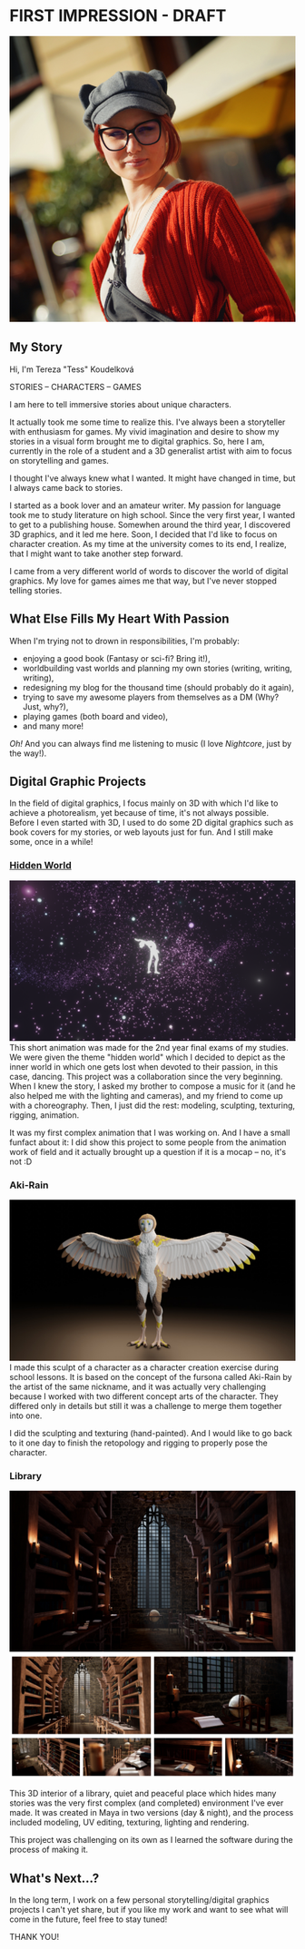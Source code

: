 # FIRST IMPRESSION - DRAFT
![Tereza Koudelkova](img/tereza-koudelkova.jpg)

## My Story
Hi, I'm Tereza "Tess" Koudelková

STORIES – CHARACTERS – GAMES

I am here to tell immersive stories about unique characters.

It actually took me some time to realize this. I've always been a storyteller with enthusiasm for games. My vivid imagination and desire to show my stories in a visual form brought me to digital graphics. So, here I am, currently in the role of a student and a 3D generalist artist with aim to focus on storytelling and games.

I thought I've always knew what I wanted. It might have changed in time, but I always came back to stories.

I started as a book lover and an amateur writer. My passion for language took me to study literature on high school. Since the very first year, I wanted to get to a publishing house. Somewhen around the third year, I discovered 3D graphics, and it led me here. Soon, I decided that I'd like to focus on character creation. As my time at the university comes to its end, I realize, that I might want to take another step forward.

I came from a very different world of words to discover the world of digital graphics. My love for games aimes me that way, but I've never stopped telling stories.

## What Else Fills My Heart With Passion
When I'm trying not to drown in responsibilities, I'm probably:
- enjoying a good book (Fantasy or sci-fi? Bring it!),
- worldbuilding vast worlds and planning my own stories (writing, writing, writing),
- redesigning my blog for the thousand time (should probably do it again),
- trying to save my awesome players from themselves as a DM (Why? Just, why?),
- playing games (both board and video),
- and many more!

*Oh!* And you can always find me listening to music (I love *Nightcore*, just by the way!).

## Digital Graphic Projects
In the field of digital graphics, I focus mainly on 3D with which I'd like to achieve a photorealism, yet because of time, it's not always possible. Before I even started with 3D, I used to do some 2D digital graphics such as book covers for my stories, or web layouts just for fun. And I still make some, once in a while!

### [Hidden World](https://youtu.be/mKqspzBNTH8)
![Hidden World](img/hidden-world.png)
This short animation was made for the 2nd year final exams of my studies. We were given the theme "hidden world" which I decided to depict as the inner world in which one gets lost when devoted to their passion, in this case, dancing. This project was a collaboration since the very beginning. When I knew the story, I asked my brother to compose a music for it (and he also helped me with the lighting and cameras), and my friend to come up with a choreography. Then, I just did the rest: modeling, sculpting, texturing, rigging, animation.

It was my first complex animation that I was working on. And I have a small funfact about it: I did show this project to some people from the animation work of field and it actually brought up a question if it is a mocap – no, it's not :D

### Aki-Rain
![Aki Rain](img/aki-rain.png)
I made this sculpt of a character as a character creation exercise during school lessons. It is based on the concept of the fursona called Aki-Rain by the artist of the same nickname, and it was actually very challenging because I worked with two different concept arts of the character. They differed only in details but still it was a challenge to merge them together into one.

I did the sculpting and texturing (hand-painted). And I would like to go back to it one day to finish the retopology and rigging to properly pose the character.

### Library
![Library Night](img/Library_Night.png)
![Library Project Images Collage](img/library-project-images-collage.png)

This 3D interior of a library, quiet and peaceful place which hides many stories was the very first complex (and completed) environment I've ever made. It was created in Maya in two versions (day & night), and the process included modeling, UV editing, texturing, lighting and rendering.

This project was challenging on its own as I learned the software during the process of making it. 

## What's Next...?
In the long term, I work on a few personal storytelling/digital graphics projects I can't yet share, but if you like my work and want to see what will come in the future, feel free to stay tuned!

THANK YOU!
